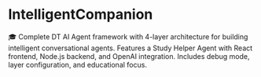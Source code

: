 # IntelligentCompanion
🎓 Complete DT AI Agent framework with 4-layer architecture for building intelligent conversational agents. Features a Study Helper Agent with React frontend, Node.js backend, and OpenAI integration. Includes debug mode, layer configuration, and educational focus.
